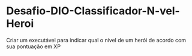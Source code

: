 # Desafio-DIO-Classificador-N-vel-Heroi
Criar um executável para indicar qual o nível de um herói de acordo com sua pontuação em XP
